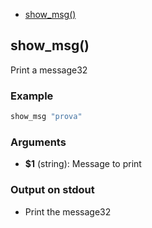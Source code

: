
* [show_msg()](#showmsg)


## show_msg()

Print a message32

### Example

```bash
show_msg "prova"
```

### Arguments

* **$1** (string): Message to print

### Output on stdout

* Print the message32

